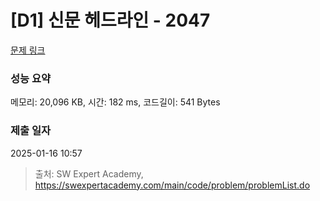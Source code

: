 # [D1] 신문 헤드라인 - 2047 

[문제 링크](https://swexpertacademy.com/main/code/problem/problemDetail.do?contestProbId=AV5QKsLaAy0DFAUq) 

### 성능 요약

메모리: 20,096 KB, 시간: 182 ms, 코드길이: 541 Bytes

### 제출 일자

2025-01-16 10:57



> 출처: SW Expert Academy, https://swexpertacademy.com/main/code/problem/problemList.do